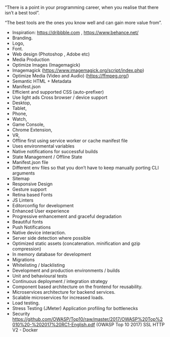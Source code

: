 “There is a point in your programming career, when you realise that there isn’t a best tool”.  

“The best tools are the ones you know well and can gain more value from”.  

- Inspiration: https://dribbble.com , https://www.behance.net/ 
- Branding. 
- Logo, 
- Font. 
- Web design (Photoshop , Adobe etc) 
- Media Production 
- Optimize Images (Imagemagick) 
- Imagemagick (https://www.imagemagick.org/script/index.php) 
- Optimize Media (Video and Audio) (https://ffmpeg.org/) 
- Semantic HTML + Metadata 
- Manifest.json 
- Efficient and supported CSS (auto-prefixer) 
- Use light ads Cross browser / device support 
- Desktop, 
- Tablet, 
- Phone, 
- Watch, 
- Game Console, 
- Chrome Extension, 
- VR,
- Offline first using service worker or cache manifest file 
- Uses environmental variables 
- Native notifications for successful builds 
- State Management / Offline State 
- Manifest.json file 
- Different env files so that you don’t have to keep manually porting CLI arguments 
- Sitemap 
- Responsive Design 
- Gesture support 
- Retina based Fonts 
- JS Linters 
- Editorconfig for development 
- Enhanced User experience 
- Progressive enhancement and graceful degradation 
- Beautiful fonts 
- Push Notifications 
- Native device interaction. 
- Server side detection where possible 
- Optimized static assets (concatenation. minification and gzip compression) 
- In memory database for development 
- Migrations 
- Whitelisting / blacklisting 
- Development and production environments / builds 
- Unit and behavioural tests 
- Continuous deployment / integration strategy 
- Component based architecture on the frontend for reusability. 
- Microservices architecture for backend services. 
- Scalable microservices for increased loads. 
- Load testing. 
- Stress Testing (JMeter) Application profiling for bottlenecks 
- Security https://github.com/OWASP/Top10/raw/master/2017/OWASP%20Top%2010%20-%202017%20RC1-English.pdf (OWASP Top 10 2017) SSL  HTTP V2 - Docker

